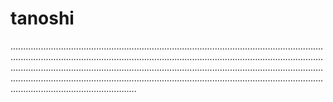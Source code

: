 # tanoshi

..................................................................................................................................................................................................................................................................................................................................................................................................................................................................................................................................................................